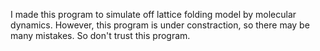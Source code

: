 I made this program to simulate off lattice folding model by molecular dynamics.
However, this program is under constraction, so there may be many mistakes.
So don't trust this program.
